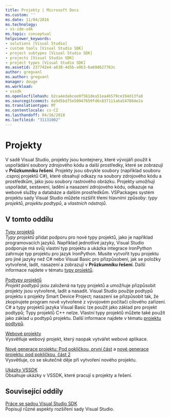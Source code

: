 ```yaml
---
title: Projekty | Microsoft Docs
ms.custom: ''
ms.date: 11/04/2016
ms.technology:
- vs-ide-sdk
ms.topic: conceptual
helpviewer_keywords:
- solutions [Visual Studio]
- custom tools [Visual Studio SDK]
- project subtypes [Visual Studio SDK]
- projects [Visual Studio SDK]
- project types [Visual Studio SDK]
ms.assetid: 237742e4-a638-4d5b-a9b3-6a69d627763c
author: gregvanl
ms.author: gregvanl
manager: douge
ms.workload:
- vssdk
ms.openlocfilehash: b2ca4edabcee9f561dea51ea4b579ce194d13fa8
ms.sourcegitcommit: 6a9d5bd75e50947659fd6c837111a6a547884e2a
ms.translationtype: MT
ms.contentlocale: cs-CZ
ms.lasthandoff: 04/16/2018
ms.locfileid: "31131002"
---
```

# <a name="projects"></a>Projekty
V sadě Visual Studio, projekty jsou kontejnery, které vývojáři použít k uspořádání soubory zdrojového kódu a další prostředky, které se zobrazují v **Průzkumníku řešení**. Projekty jsou obvykle soubory (například souboru .csproj projektů C#), které obsahují odkazy na soubory zdrojového kódu a prostředkům, jako jsou soubory rastrového obrázku. Projekty umožňují uspořádat, sestavení, ladění a nasazení zdrojového kódu, odkazuje na webové služby a databáze a dalším prostředkům. VSPackages systém projektu sady Visual Studio můžete rozšířit třemi hlavními způsoby: *typy projektů*, *projektu podtypů*, a *vlastních nástrojů*.  
  
## <a name="in-this-section"></a>V tomto oddílu  
 [Typy projektů](../../extensibility/internals/project-types.md)  
 *Typy projektů* přidat podporu pro nové typy projektů, jako je například programovacích jazyků. Například jednotlivé jazyky, Visual Studio podporuje má svůj vlastní typ projektu a ukázka integrace IronPython zahrnuje typ projektu pro jazyk IronPython. Musíte vytvořit typu projektu pro jiné jazyky než C# nebo Visual Basic pro přizpůsobení, jak se položky vytvořené, ladit, nasazení a zobrazují v **Průzkumníku řešení**. Další informace najdete v tématu [typy projektů](../../extensibility/internals/project-types.md).  
  
 [Podtypy projektů](../../extensibility/internals/project-subtypes.md)  
 *Projekt podtypů* jsou založená na typy projektů a umožňuje přizpůsobit projekty jsou vytvořené, ladit a nasadit. Visual Studio použije podtypů projektu s projekty Smart Device Project; nasazení se přizpůsobit tak, že zkopírujete program nově vytvořené z vývojovém počítači cílového zařízení. C# a typy projektů jazyka Visual Basic lze použít jako základ pro projekt podtypů; Typy projektů C++ nelze. Vlastní typy projektů můžete také použít jako základ u podtypů projektu. Další informace najdete v tématu [projektu podtypů](../../extensibility/internals/project-subtypes.md).  
  
 [Webové projekty](../../extensibility/internals/web-projects.md)  
 Vysvětluje webový projekt, který naopak vytvářet webové aplikace.  
  
 [Nové generace projektu: Pod pokličkou, první část](../../extensibility/internals/new-project-generation-under-the-hood-part-one.md) a [nové generace projektu: pod pokličkou, část 2](../../extensibility/internals/new-project-generation-under-the-hood-part-two.md)  
 Vysvětluje, co se skutečně děje při vytvoření nového projektu.  
  
 [Ukázky VSSDK](http://aka.ms/vs2015sdksamples)  
 Obsahuje ukázky v VSSDK, které pracují s projekty a řešení.  
  
## <a name="related-sections"></a>Související oddíly  
 [Práce se sadou Visual Studio SDK](../../extensibility/internals/inside-the-visual-studio-sdk.md)  
 Popisují různé aspekty rozšíření sady Visual Studio.